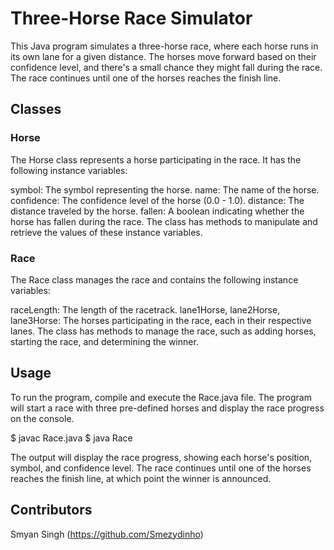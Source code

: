 # Three-Horse Race Simulator

This Java program simulates a three-horse race, where each horse runs in its own lane for a given distance. The horses move forward based on their confidence level, and there's a small chance they might fall during the race. The race continues until one of the horses reaches the finish line.

## Classes

### Horse

The Horse class represents a horse participating in the race. It has the following instance variables:

symbol: The symbol representing the horse.
name: The name of the horse.
confidence: The confidence level of the horse (0.0 - 1.0).
distance: The distance traveled by the horse.
fallen: A boolean indicating whether the horse has fallen during the race.
The class has methods to manipulate and retrieve the values of these instance variables.

### Race

The Race class manages the race and contains the following instance variables:

raceLength: The length of the racetrack.
lane1Horse, lane2Horse, lane3Horse: The horses participating in the race, each in their respective lanes.
The class has methods to manage the race, such as adding horses, starting the race, and determining the winner.

## Usage
To run the program, compile and execute the Race.java file. The program will start a race with three pre-defined horses and display the race progress on the console.

$ javac Race.java
$ java Race

The output will display the race progress, showing each horse's position, symbol, and confidence level. The race continues until one of the horses reaches the finish line, at which point the winner is announced.

## Contributors

Smyan Singh (https://github.com/Smezydinho)